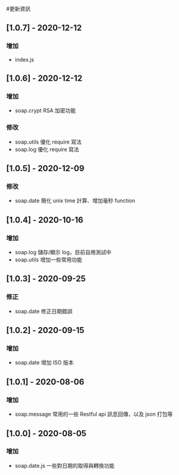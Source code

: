 #更新資訊

## [1.0.7] - 2020-12-12
### 增加

- index.js

## [1.0.6] - 2020-12-12
### 增加

- soap.crypt RSA 加密功能

### 修改

- soap.utils 優化 require 寫法
- soap.log 優化 require 寫法

## [1.0.5] - 2020-12-09
### 修改

- soap.date 簡化 unix time 計算、增加毫秒 function

## [1.0.4] - 2020-10-16
### 增加

- soap.log 儲存/顯示 log，目前自用測試中
- soap.utils 增加一些常用功能

## [1.0.3] - 2020-09-25
### 修正

- soap.date 修正日期錯誤

## [1.0.2] - 2020-09-15
### 增加

- soap.date 增加 ISO 版本

## [1.0.1] - 2020-08-06
### 增加

- soap.message 常用的一些 Restful api 訊息回傳，以及 json 打包等

## [1.0.0] - 2020-08-05
### 增加

- soap.date.js 一些對日期的取得與轉換功能